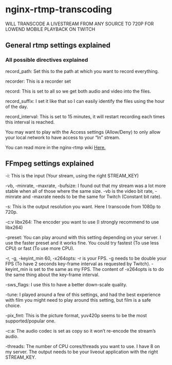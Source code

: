 # nginx-rtmp-transcoding

<p>WILL TRANSCODE A LIVESTREAM FROM ANY SOURCE TO 720P FOR LOWEND MOBILE PLAYBACK ON TWITCH</p>

<h2>General rtmp settings explained</h2>
<h3>All possible directives explained</h3>

<p>record_path: Set this to the path at which you want to record everything.</p>
<p>recorder: This is a recorder set</p>
<p>record: This is set to all so we get both audio and video into the files.</p>
<p>record_suffix: I set it like that so I can easily identify the files using the hour of the day.</p>
<p>record_interval: This is set to 15 minutes, it will restart recording each times this interval is reached.</p>
<p>You may want to play with the Access settings (Allow/Deny) to only allow your local network to have access to your “In” stream. </p> 
<p>You can read more in the nginx-rtmp wiki <a href="https://github.com/dreamsxin/nginx-rtmp-wiki/blob/master/Directives.md#access">Here.</a> </p>


<h2>FFmpeg settings explained</h2>
<p>-i: This is the input (Your stream, using the right STREAM_KEY)</p>
<p>-vb, -minrate, -maxrate, -bufsize: I found out that my stream was a lot more stable when all of those where the same size. -vb is the video bit rate, -minrate and -maxrate needs to be the same for Twitch (Constant bit rate).</p>
<p>-s: This is the output resolution you want. Here I transcode from 1080p to 720p.</p>
<p>-c:v libx264: The encoder you want to use (I strongly recommend to use libx264)</p>
<p>-preset: You can play around with this setting depending on your server. I use the faster preset and it works fine. You could try fastest (To use less CPU) or fast (To use more CPU).</p>
<p>-r, -g, -keyint_min 60, -x264opts: -r is your FPS. -g needs to be double your FPS (To have 2 seconds key-frame interval as requested by Twitch). -keyint_min is set to the same as my FPS. The content of -x264opts is to do the same thing about the key-frame interval.</p>
<p>-sws_flags: I use this to have a better down-scale quality.</p>
<p>-tune: I played around a few of this settings, and had the best experience with film you might need to play around this setting, but film is a safe choice.</p>
<p>-pix_fmt: This is the picture format, yuv420p seems to be the most supported/popular one.</p>
<p>-c:a: The audio codec is set as copy so it won’t re-encode the stream’s audio.</p>
<p>-threads: The number of CPU cores/threads you want to use. I have 8 on my server.
The output needs to be your liveout application with the right STREAM_KEY.</p>
